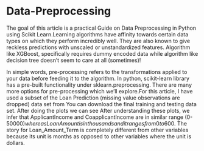 # Data-Preprocessing
The goal of this article is a practical Guide on Data Preprocessing in Python using Scikit Learn.Learning algorithms have affinity towards certain data types on which they perform incredibly well. They are also known to give reckless predictions with unscaled or unstandardized features. Algorithm like XGBoost, specifically requires dummy encoded data while algorithm like decision tree doesn’t seem to care at all (sometimes)!

In simple words, pre-processing refers to the transformations applied to your data before feeding it to the algorithm. In python, scikit-learn library has a pre-built functionality under sklearn.preprocessing. There are many more options for pre-processing which we’ll explore.For this article, I have used a subset of the Loan Prediction (missing value observations are dropped) data set from You can download the final training and testing data set.
After doing the plots we can see After understanding these plots, we infer that ApplicantIncome and CoapplicantIncome are in similar range (0-50000$) where as LoanAmount is in thousands and it ranges from 0 to 600$. The story for Loan_Amount_Term is completely different from other variables because its unit is months as opposed to other variables where the unit is dollars.
